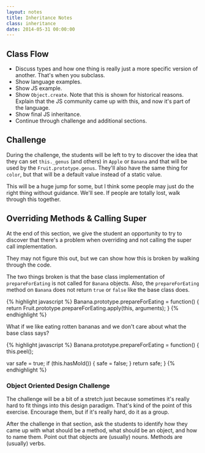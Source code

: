 ```yaml
---
layout: notes
title: Inheritance Notes
class: inheritance
date: 2014-05-31 00:00:00
---
```


## Class Flow

* Discuss types and how one thing is really just a more specific version of
  another. That's when you subclass.
* Show language examples.
* Show JS example.
* Show `Object.create`. Note that this is shown for historical reasons. Explain
  that the JS community came up with this, and now it's part of the language.
* Show final JS inheritance.
* Continue through challenge and additional sections.


## Challenge

During the challenge, the students will be left to try to discover the idea
that they can set `this._genus` (and others) in `Apple` or `Banana` and that
will be used by the `Fruit.prototype.genus`. They'll also have the same thing
for `color`, but that will be a default value instead of a static value.

This will be a huge jump for some, but I think some people may just do the
right thing without guidance. We'll see. If people are totally lost, walk
through this together.

## Overriding Methods & Calling Super

At the end of this section, we give the student an opportunity to try to
discover that there's a problem when overriding and not calling the super
call implementation.

They may not figure this out, but we can show how this is broken by walking
through the code.

The two things broken is that the base class implementation of
`prepareForEating` is not called for `Banana` objects. Also, the
`prepareForEating` method on `Banana` does not return `true` or `false` like
the base class does.

{% highlight javascript %}
Banana.prototype.prepareForEating = function() {
  return Fruit.prototype.prepareForEating.apply(this, arguments);
}
{% endhighlight %}

What if we like eating rotten bananas and we don't care about what the base
class says?

{% highlight javascript %}
Banana.prototype.prepareForEating = function() {
  this.peel();

  var safe = true;
  if (this.hasMold()) { safe = false; }
  return safe;
}
{% endhighlight %}

### Object Oriented Design Challenge

The challenge will be a bit of a stretch just because sometimes it's really
hard to fit things into this design paradigm. That's kind of the point of
this exercise. Encourage them, but if it's really hard, do it as a group.

After the challenge in that section, ask the students to identify how they
came up with what should be a method, what should be an object, and how to
name them. Point out that objects are (usually) nouns. Methods are (usually)
verbs.

